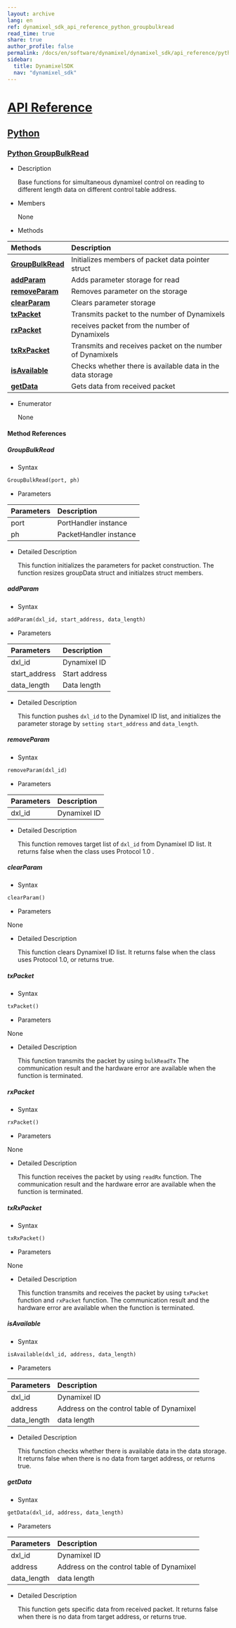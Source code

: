 ```yaml
---
layout: archive
lang: en
ref: dynamixel_sdk_api_reference_python_groupbulkread
read_time: true
share: true
author_profile: false
permalink: /docs/en/software/dynamixel/dynamixel_sdk/api_reference/python/python_groupbulkread/
sidebar:
  title: DynamixelSDK
  nav: "dynamixel_sdk"
---
```


<div style="counter-reset: h1 4"></div>
<div style="counter-reset: h2 3"></div>
<div style="counter-reset: h3 5"></div>

# [API Reference](#api-reference)

## [Python](#python)

### [Python GroupBulkRead](#python-groupbulkread)

- Description

  Base functions for simultaneous dynamixel control on reading to different length data on different control table address.

- Members

  None

- Methods

| Methods                                                   | Description                                                |
|:----------------------------------------------------------|:-----------------------------------------------------------|
| **[GroupBulkRead](#groupbulkread)**                       | Initializes members of packet data pointer struct          |
| **[addParam](#addparam)**                                 | Adds parameter storage for read                            |
| **[removeParam](#removeparam)**                           | Removes parameter on the storage                           |
| **[clearParam](#clearparam)**                             | Clears parameter storage                                   |
| **[txPacket](#txpacket)**                                 | Transmits packet to the number of Dynamixels               |
| **[rxPacket](#rxpacket)**                                 | receives packet from the number of Dynamixels              |
| **[txRxPacket](#txrxpacket)**                             | Transmits and receives packet on the number of Dynamixels  |
| **[isAvailable](#isavailable)**                           | Checks whether there is available data in the data storage |
| **[getData](#getdata)**                                   | Gets data from received packet                             |


- Enumerator

  None

#### Method References

##### GroupBulkRead
- Syntax
``` python
GroupBulkRead(port, ph)
```
- Parameters

| Parameters       | Description            |
|:-----------------|:-----------------------|
| port             | PortHandler instance   |
| ph               | PacketHandler instance |


- Detailed Description

   This function initializes the parameters for packet construction. The function resizes groupData struct and initialzes struct members.


##### addParam
- Syntax
``` python
addParam(dxl_id, start_address, data_length)
```
- Parameters

| Parameters    | Description   |
|:--------------|:--------------|
| dxl_id            | Dynamixel ID  |
| start_address | Start address |
| data_length   | Data length   |


- Detailed Description

   This function pushes `dxl_id` to the Dynamixel ID list, and initializes the parameter storage by `setting start_address` and `data_length`.


##### removeParam
- Syntax
``` python
removeParam(dxl_id)
```
- Parameters

| Parameters  | Description                               |
|:------------|:------------------------------------------|
| dxl_id      | Dynamixel ID                              |

- Detailed Description

   This function removes target list of `dxl_id` from Dynamixel ID list. It returns false when the class uses Protocol 1.0 .


##### clearParam
- Syntax
``` python
clearParam()
```
- Parameters

None

- Detailed Description

   This function clears Dynamixel ID list. It returns false when the class uses Protocol 1.0, or returns true.


##### txPacket
- Syntax
``` python
txPacket()
```
- Parameters

None

- Detailed Description

   This function transmits the packet by using `bulkReadTx` The communication result and the hardware error are available when the function is terminated.


##### rxPacket
- Syntax
``` python
rxPacket()
```
- Parameters

None

- Detailed Description

   This function receives the packet by using `readRx` function. The communication result and the hardware error are available when the function is terminated.


##### txRxPacket
- Syntax
``` python
txRxPacket()
```
- Parameters

None

- Detailed Description

   This function transmits and receives the packet by using `txPacket` function and `rxPacket` function. The communication result and the hardware error are available when the function is terminated.

##### isAvailable
- Syntax
``` python
isAvailable(dxl_id, address, data_length)
```
- Parameters

| Parameters  | Description                               |
|:------------|:------------------------------------------|
| dxl_id      | Dynamixel ID                              |
| address     | Address on the control table of Dynamixel |
| data_length | data length                               |


- Detailed Description

   This function checks whether there is available data in the data storage. It returns false when there is no data from target address, or returns true.

##### getData
- Syntax
``` python
getData(dxl_id, address, data_length)
```
- Parameters

| Parameters  | Description                               |
|:------------|:------------------------------------------|
| dxl_id      | Dynamixel ID                              |
| address     | Address on the control table of Dynamixel |
| data_length | data length                               |


- Detailed Description

   This function gets specific data from received packet. It returns false when there is no data from target address, or returns true.
